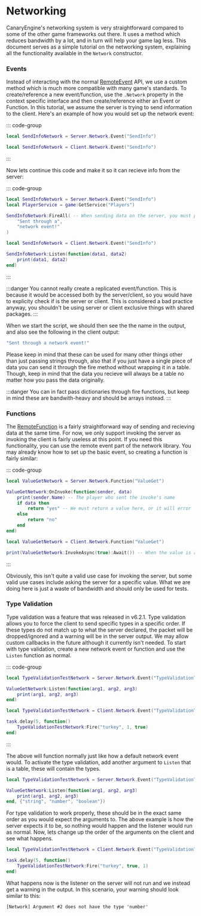 # Networking

CanaryEngine's networking system is very straightforward compared to some of the other game frameworks out there. It uses a method which reduces bandwidth by a lot, and in turn will help your game lag less. This document serves as a simple tutorial on the networking system, explaining all the functionality available in the `Network` constructor.

### Events

Instead of interacting with the normal [RemoteEvent](https://create.roblox.com/docs/reference/engine/classes/RemoteEvent) API, we use a custom method which is much more compatible with many game's standards. To create/reference a new event/function, use the `.Network` property in the context specific interface and then create/reference either an Event or Function. In this tutorial, we assume the server is trying to send information to the client. Here's an example of how you would set up the network event:

::: code-group
```lua [Server]
local SendInfoNetwork = Server.Network.Event("SendInfo")
```

```lua [Client]
local SendInfoNetwork = Client.Network.Event("SendInfo")
```
:::

Now lets continue this code and make it so it can recieve info from the server:

::: code-group
```lua [Server]
local SendInfoNetwork = Server.Network.Event("SendInfo")
local PlayerService = game:GetService("Players")

SendInfoNetwork:FireAll( -- When sending data on the server, you must pass a player argument. In this example though, we are firing to all players.
    "Sent through a",
    "network event!"
)
```

```lua [Client]
local SendInfoNetwork = Client.Network.Event("SendInfo")

SendInfoNetwork:Listen(function(data1, data2)
    print(data1, data2)
end)
```
:::

:::danger
You cannot really create a replicated event/function. This is because it would be accessed both by the server/client, so you would have to explicity check if is the server or client. This is considered a bad practice anyway, you shouldn't be using server or client exclusive things with shared packages.
:::

When we start the script, we should then see the the name in the output, and also see the following in the client output:

```lua
"Sent through a network event!"
```

Please keep in mind that these can be used for many other things other than just passing strings through, also that if you just have a single piece of data you can send it through the fire method without wrapping it in a table. Though, keep in mind that the data you recieve will always be a table no matter how you pass the data originally.

:::danger
You can in fact pass dictionaries through fire functions, but keep in mind these are bandwith-heavy and should be arrays instead.
:::

### Functions

The [RemoteFunction](https://create.roblox.com/docs/reference/engine/classes/RemoteFunction) is a fairly straightforward way of sending and recieving data at the same time. For now, we only support invoking the server as invoking the client is fairly useless at this point. If you need this functionality, you can use the remote event part of the network library. You may already know how to set up the basic event, so creating a function is fairly similar:

::: code-group
```lua [Server]
local ValueGetNetwork = Server.Network.Function("ValueGet")

ValueGetNetwork:OnInvoke(function(sender, data)
    print(sender.Name) -- The player who sent the invoke's name
    if data then
        return "yes" -- We must return a value here, or it will error
    else
        return "no"
    end
end)
```

```lua [Client]
local ValueGetNetwork = Client.Network.Function("ValueGet")

print(ValueGetNetwork:InvokeAsync(true):Await()) -- When the value is recieved, this should return "yes" according to the server code.
```
:::

Obviously, this isn't quite a valid use case for invoking the server, but some valid use cases include asking the server for a specific value. What we are doing here is just a waste of bandwidth and should only be used for tests.

### Type Validation

Type validation was a feature that was released in v6.2.1. Type validation allows you to force the client to send specific types in a specific order. If these types do not match up to what the server declared, the packet will be dropped/ignored and a warning will be in the server output. We may allow custom callbacks in the future although it currently isn't needed. To start with type validation, create a new network event or function and use the `Listen` function as normal.

::: code-group
```lua [Server]
local TypeValidationTestNetwork = Server.Network.Event("TypeValidationTest")

ValueGetNetwork:Listen(function(arg1, arg2, arg3)
    print(arg1, arg2, arg3)
end)
```

```lua [Client]
local TypeValidationTestNetwork = Client.Network.Event("TypeValidationTest")

task.delay(5, function()
    TypeValidationTestNetwork:Fire("turkey", 1, true)
end)
```
:::

The above will function normally just like how a default network event would. To activate the type validation, add another argument to `Listen` that is a table, these will contain the types.

```lua
local TypeValidationTestNetwork = Server.Network.Event("TypeValidationTest")

ValueGetNetwork:Listen(function(arg1, arg2, arg3)
    print(arg1, arg2, arg3)
end, {"string", "number", "boolean"})
```
For type validation to work properly, these should be in the exact same order as you would expect the arguments to. The above example is how the server expects it to be, so nothing would happen and the listener would run as normal. Now, lets change up the order of the arguments on the client and see what happens. 

```lua
local TypeValidationTestNetwork = Client.Network.Event("TypeValidationTest")

task.delay(5, function()
    TypeValidationTestNetwork:Fire("turkey", true, 1)
end)
```
What happens now is the listener on the server will not run and we instead get a warning in the output. In this scenario, your warning should look similar to this:

`[Network] Argument #2 does not have the type 'number'`